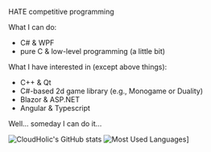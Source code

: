 HATE competitive programming

What I can do:
  - C# & WPF
  - pure C & low-level programming (a little bit)

What I have interested in (except above things):
  - C++ & Qt
  - C#-based 2d game library (e.g., Monogame or Duality)
  - Blazor & ASP.NET
  - Angular & Typescript

Well... someday I can do it...

![CloudHolic's GitHub stats](https://github-readme-stats.vercel.app/api?username=CloudHolic&count_private=true&show_icons=true)
![Most Used Languages](https://github-readme-stats.vercel.app/api/top-langs/?username=CloudHolic&layout=compact)]
